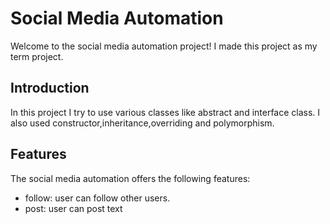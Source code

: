 # Social Media Automation
Welcome to the social media automation project! I made this project as my term project.
## Introduction
In this project I try to use various classes like abstract and interface class. I also used constructor,inheritance,overriding and polymorphism.
## Features
The  social media automation offers the following features:
- follow: user can follow other users.
- post: user can post text

